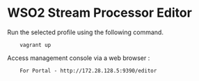 # WSO2 Stream Processor Editor

Run the selected profile using the following command.

```
    vagrant up
```

Access management console via a web browser :

```
    For Portal - http://172.28.128.5:9390/editor

```